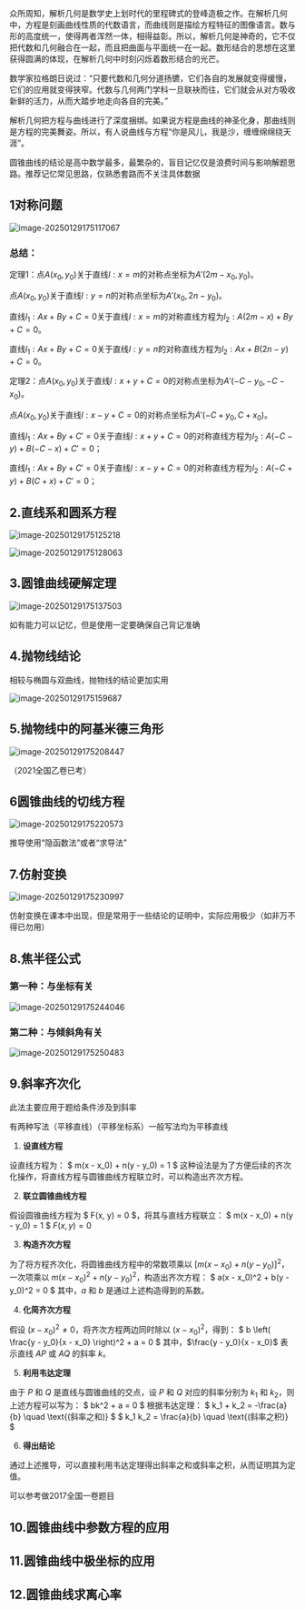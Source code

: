 众所周知，解析几何是数学史上划时代的里程碑式的登峰造极之作。在解析几何中，方程是刻画曲线性质的代数语言，而曲线则是描绘方程特征的图像语言。数与形的高度统一，使得两者浑然一体，相得益彰。所以，解析几何是神奇的，它不仅把代数和几何融合在一起，而且把曲面与平面统一在一起。数形结合的思想在这里获得圆满的体现，在解析几何中时刻闪烁着数形结合的光芒。

数学家拉格朗日说过：“只要代数和几何分道扬镳，它们各自的发展就变得缓慢，它们的应用就变得狭窄。代数与几何两门学科一旦联袂而往，它们就会从对方吸收新鲜的活力，从而大踏步地走向各自的完美。”

解析几何把方程与曲线进行了深度捆绑。如果说方程是曲线的神圣化身，那曲线则是方程的完美舞姿。所以，有人说曲线与方程“你是风儿，我是沙，缠缠绵绵绕天涯”。

圆锥曲线的结论是高中数学最多，最繁杂的，盲目记忆仅是浪费时间与影响解题思路。推荐记忆常见思路，仅熟悉套路而不关注具体数据



## 1对称问题

![image-20250129175117067](解析几何.assets/image-20250129175117067.png)

### 总结：

定理1：点$A(x_0, y_0)$关于直线$l: x = m$的对称点坐标为$A'(2m - x_0, y_0)$。

点$A(x_0, y_0)$关于直线$l: y = n$的对称点坐标为$A'(x_0, 2n - y_0)$。

直线$l_1: Ax + By + C = 0$关于直线$l: x = m$的对称直线方程为$l_2: A(2m - x) + By + C = 0$。

直线$l_1: Ax + By + C = 0$关于直线$l: y = n$的对称直线方程为$l_2: Ax + B(2n - y) + C = 0$。

定理2：点$A(x_0, y_0)$关于直线$l: x + y + C = 0$的对称点坐标为$A'(-C - y_0, -C - x_0)$。

点$A(x_0, y_0)$关于直线$l: x - y + C = 0$的对称点坐标为$A'(-C + y_0, C + x_0)$。

直线$l_1: Ax + By + C' = 0$关于直线$l: x + y + C = 0$的对称直线方程为$l_2: A(-C - y) + B(-C - x) + C' = 0$；

直线$l_1: Ax + By + C' = 0$关于直线$l: x - y + C = 0$的对称直线方程为$l_2: A(-C + y) + B(C + x) + C' = 0$；





## 2.直线系和圆系方程

![image-20250129175125218](解析几何.assets/image-20250129175125218.png)

![image-20250129175128063](解析几何.assets/image-20250129175128063.png)

## 3.圆锥曲线硬解定理

![image-20250129175137503](解析几何.assets/image-20250129175137503.png)

如有能力可以记忆，但是使用一定要确保自己背记准确



## 4.抛物线结论

相较与椭圆与双曲线，抛物线的结论更加实用

![image-20250129175159687](解析几何.assets/image-20250129175159687.png)



## 5.抛物线中的阿基米德三角形

![image-20250129175208447](解析几何.assets/image-20250129175208447.png)

（2021全国乙卷已考）





## 6圆锥曲线的切线方程

![image-20250129175220573](解析几何.assets/image-20250129175220573.png)

推导使用“隐函数法”或者“求导法”





## 7.仿射变换

![image-20250129175230997](解析几何.assets/image-20250129175230997.png)



仿射变换在课本中出现，但是常用于一些结论的证明中，实际应用极少（如非万不得已勿用）





## 8.焦半径公式

### 第一种：与坐标有关

![image-20250129175244046](解析几何.assets/image-20250129175244046.png)



### 第二种：与倾斜角有关

![image-20250129175250483](解析几何.assets/image-20250129175250483.png)



## 9.斜率齐次化

此法主要应用于题给条件涉及到斜率

有两种写法（平移直线）（平移坐标系）一般写法均为平移直线

1. **设直线方程**

设直线方程为：
$ m(x - x_0) + n(y - y_0) = 1 $
这种设法是为了方便后续的齐次化操作，将直线方程与圆锥曲线方程联立时，可以构造出齐次方程。

2. **联立圆锥曲线方程**

假设圆锥曲线方程为 $ F(x, y) = 0 $，将其与直线方程联立：
$ m(x - x_0) + n(y - y_0) = 1 $
$F(x, y) = 0$

3. **构造齐次方程**

为了将方程齐次化，将圆锥曲线方程中的常数项乘以 $[m(x - x_0) + n(y - y_0)]^2$，一次项乘以 $m(x - x_0)^2 + n(y - y_0)^2$，构造出齐次方程：
$ a(x - x_0)^2 + b(y - y_0)^2 = 0 $
其中，$a$ 和 $b$ 是通过上述构造得到的系数。

4. **化简齐次方程**

假设 $(x - x_0)^2 \neq 0$，将齐次方程两边同时除以 $(x - x_0)^2$，得到：
$ b \left( \frac{y - y_0}{x - x_0} \right)^2 + a = 0 $
其中，$\frac{y - y_0}{x - x_0}$ 表示直线 $AP$ 或 $AQ$ 的斜率 $k$。

5. **利用韦达定理**

由于 $P$ 和 $Q$ 是直线与圆锥曲线的交点，设 $P$ 和 $Q$ 对应的斜率分别为 $k_1$ 和 $k_2$，则上述方程可以写为：
$ bk^2 + a = 0 $
根据韦达定理：
$ k_1 + k_2 = -\frac{a}{b} \quad \text{(斜率之和)} $
$ k_1 k_2 = \frac{a}{b} \quad \text{(斜率之积)} $

6. **得出结论**



通过上述推导，可以直接利用韦达定理得出斜率之和或斜率之积，从而证明其为定值。

可以参考做2017全国一卷题目



## 10.圆锥曲线中参数方程的应用



## 11.圆锥曲线中极坐标的应用



## 12.圆锥曲线求离心率

